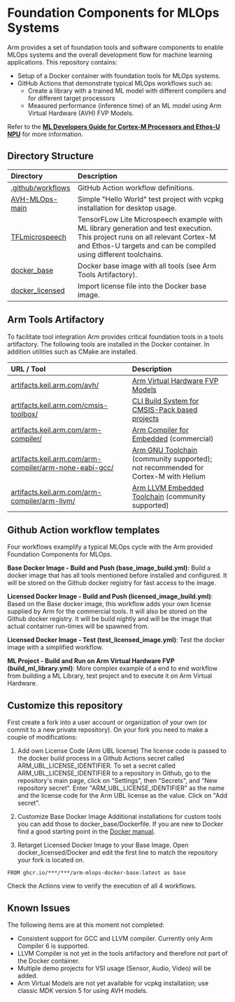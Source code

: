 # Foundation Components for MLOps Systems

Arm provides a set of foundation tools and software components to enable MLOps systems and the overall development flow for machine learning applications. 
This repository contains:

- Setup of a Docker container with foundation tools for MLOps systems.
- GitHub Actions that demonstrate typical MLOps workflows such as:
  - Create a library with a trained ML model with different compilers and for different target processors
  - Measured performance (inference time) of an ML model using Arm Virtual Hardware (AVH) FVP Models.
 
Refer to the [**ML Developers Guide for Cortex-M Processors and Ethos-U NPU**](https://developer.arm.com/documentation/109267/latest/) for more information.

## Directory Structure

Directory           | Description
:-------------------|:------------------------------
[.github/workflows](./.github/workflows)           | GitHub Action workflow definitions.
[AVH-MLOps-main](./AVH-MLOps-main)                 | Simple "Hello World" test project with vcpkg installation for desktop usage.
[TFLmicrospeech](./TFLmicrospeech)                 | TensorFLow Lite Microspeech example with ML library generation and test execution. This project runs on all relevant Cortex-M and Ethos-U targets and can be compiled using different toolchains.
[docker_base](./docker_base)                       | Docker base image with all tools (see Arm Tools Artifactory).
[docker_licensed](./docker_licensed)               | Import license file into the Docker base image.

## Arm Tools Artifactory

To facilitate tool integration Arm provides critical foundation tools in a tools artifactory. The following tools are installed in the Docker container. In addition utilities such as CMake are installed.

URL / Tool     | Description
:--------------|:-------------------
[artifacts.keil.arm.com/avh/](https://artifacts.keil.arm.com/avh/)                      | [Arm Virtual Hardware FVP Models](https://arm-software.github.io/AVH/main/simulation/html/Using.html)
[artifacts.keil.arm.com/cmsis-toolbox/](https://artifacts.keil.arm.com/cmsis-toolbox/)  | [CLI Build System for CMSIS-Pack based projects](https://github.com/Open-CMSIS-Pack/cmsis-toolbox/blob/main/docs/README.md#cmsis-toolbox)
[artifacts.keil.arm.com/arm-compiler/](https://artifacts.keil.arm.com/arm-compiler/)      | [Arm Compiler for Embedded](https://developer.arm.com/Tools%20and%20Software/Arm%20Compiler%20for%20Embedded) (commercial)
[artifacts.keil.arm.com/arm-compiler/arm-none-eabi-gcc/](https://artifacts.keil.arm.com/arm-compiler/arm-none-eabi-gcc/) | [Arm GNU Toolchain](https://developer.arm.com/Tools%20and%20Software/GNU%20Toolchain) (community supported); not recommended for Cortex-M with Helium
[artifacts.keil.arm.com/arm-compiler/arm-llvm/](https://artifacts.keil.arm.com/arm-compiler/arm-none-eabi-gcc/) | [Arm LLVM Embedded Toolchain](https://learn.arm.com/install-guides/llvm-embedded/) (community supported)

## Github Action workflow templates

Four workflows examplify a typical MLOps cycle with the Arm provided Foundation Components for MLOps.

**Base Docker Image - Build and Push (base_image_build.yml)**: Build a docker image that has all tools mentioned before installed and configured. It will be stored on the Github docker registry for fast access to the image.

**Licensed Docker Image - Build and Push (licensed_image_build.yml)**: Based on the Base docker image, this workflow adds your own license supplied by Arm for the commercial tools. It will also be stored on the Github docker registry. It will be build nightly and will be the image that actual container run-times will be spawned from.

**Licensed Docker Image - Test (test_licensed_image.yml)**: Test the docker image with a simplified workflow.

**ML Project - Build and Run on Arm Virtual Hardware FVP (build_ml_library.yml)**: More complex example of a end to end workflow from building a ML Library, test project and to execute it on Arm Virtual Hardware. 

## Customize this repository

First create a fork into a user account or organization of your own (or commit to a new private repository). On your fork you need to make a couple of modifications:

1. Add own License Code (Arm UBL license)
The license code is passed to the docker build process in a Github Actions secret called ARM_UBL_LICENSE_IDENTIFIER.
To set a secret called ARM_UBL_LICENSE_IDENTIFIER to a repository in Github, go to the repository's main page, click on "Settings", then "Secrets", and "New repository secret". Enter "ARM_UBL_LICENSE_IDENTIFIER" as the name and the license code for the Arm UBL license as the value. Click on "Add secret". 

2. Customize Base Docker Image
Additional installations for custom tools you can add those to docker_base/Dockerfile. If you are new to Docker find a good starting point in the [Docker manual](https://docs.docker.com/develop/develop-images/dockerfile_best-practices/).

3. Retarget Licensed Docker Image to your Base Image. 
Open docker_licensed/Docker and edit the first line to match the repository your fork is located on.
```
FROM ghcr.io/***/***/arm-mlops-docker-base:latest as base
```

Check the Actions view to verify the execution of all 4 workflows.

## Known Issues

The following items are at this moment not completed:

- Consistent support for GCC and LLVM compiler. Currently only Arm Compiler 6 is supported.
- LLVM Compiler is not yet in the tools artifactory and therefore not part of the Docker container.
- Multiple demo projects for VSI usage (Sensor, Audio, Video) will be added.
- Arm Virtual Models are not yet available for vcpkg installation; use classic MDK version 5 for using AVH models.
